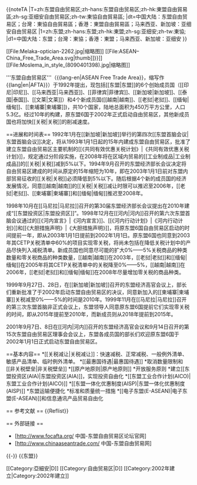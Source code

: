 {{noteTA
|T=zh:东盟自由贸易区;zh-hans:东盟自由贸易区;zh-hk:東盟自由貿易區;zh-sg:亚细安自由贸易区;zh-tw:東協自由貿易區;
|dt=中国大陆：东盟自由贸易区；台灣：東協自由貿易區；香港：東盟自由貿易區；马来西亚、新加坡：亚细安自由贸易区
|1=zh:东盟;zh-hans:东盟;zh-hk:東盟;zh-sg:亚细安;zh-tw:東協;
|d1=中国大陆：东盟；台灣：東協；香港：東盟；马来西亚、新加坡：亚细安
}}

[[File:Melaka-optician-2262.jpg|缩略图]]
[[File:ASEAN–China_Free_Trade_Area.svg|thumb]]}}]]
[[File:Moslema_in_style_(8090401398).jpg|缩略图]]

'''东盟自由贸易区'''（{{lang-en|ASEAN Free Trade Area}}，缩写作 {{lang|en|AFTA}}）于1992年提出，现包括[[东盟|东盟]]的6个创始成员国（[[印尼|印尼]]、[[马来西亚|马来西亚]]、[[菲律宾|菲律宾]]、[[新加坡|新加坡]]、[[泰国|泰国]]、[[文莱|文莱]]）和4个新成员国([[越南|越南]]、[[老挝|老挝]]、[[缅甸|缅甸]]、[[柬埔寨|柬埔寨]])，共10个国家，陆地总面积为450万平方公里，人口5.3亿。经过10年的构建，原东盟6国于2002年正式启动自由贸易区，其他新成员国也将加快[[关税|关税]]的削减速度。

==进展和时间表==
1992年1月在[[新加坡|新加坡]]举行的第四次[[东盟首脑会议|东盟首脑会议]]决定，将从1993年1月1日起的15年内建成东盟自由贸易区，批准了建立东盟自由贸易区主要机制的[[《共同有效优惠关税计划》|《共同有效优惠关税计划》]]，规定通过分阶段实施，在2008年将在区域内贸易的[[工业制成品|工业制成品]]的[[关税|关税]]减到5%以下。1994年9月召开的东盟经济部长会议决定将自由贸易区建成的时间从原定的15年缩短为10年，即在2003年1月1日前对东盟内部贸易征收的[[关税|关税]]必须降低到5%以下。随后根据4个新的成员国的经济发展情况，同意[[越南|越南]]的[[关税|关税]]减让时限可以推迟至2006年，[[老挝|老挝]]、[[柬埔寨|柬埔寨]]和[[缅甸|缅甸]]推迟至2008年。

1998年10月在[[马尼拉|马尼拉]]召开的第30届东盟经济部长会议提出在2010年建成“[[东盟投资区|东盟投资区]]”。1998年12月在[[河内|河内]]召开的第六次东盟首脑会议通过的[[《河内宣言》|《河内宣言》]]、[[《河内行动计划》|《河内行动计划》]]和[[《大胆措施声明》|《大胆措施声明》]]，将原东盟6国自由贸易区启动的时间提前一年，即从2003年1月1日提前到2002年1月1日。原东盟6国也同意到2003年其CETP关税清单中60%的项目实现零关税，将尚未包括在降低关税计划中的产品尽快列入减税清单。新成员国也同意尽可能的扩大0%——5%关税商品的种类数量和零关税商品的种类数量，[[越南|越南]]在2003年，[[老挝|老挝]]和[[缅甸|缅甸]]在2005年将其CETP关税清单中的关税降至0%——5%，[[越南|越南]]在2006年，[[老挝|老挝]]和[[缅甸|缅甸]]在2008年尽量增加零关税的商品种类。

1999年9月27日、28日，在[[新加坡|新加坡]]召开的东盟经济高官会议上，部长们重新批准了于2002年启动东盟自由贸易区的决议，同意新加入的[[柬埔寨|柬埔寨]]关税减至0%——5%的时间是2010年。1999年11月在[[马尼拉|马尼拉]]召开的第三次东盟首脑非正式会议上，东盟领导人同意原东盟6国提前它们实现零关税的时间，即从2015年提前至2010年，而新成员则从2018年提前到2015年。

2001年9月7日、8日在[[河内|河内]]召开的东盟经济高官会议和9月14日召开的第15次东盟自由贸易区理事会会议上，东盟各成员国的部长们欢迎原东盟6国于2002年1月1日正式启动东盟自由贸易区。

==基本内容==
*[[关税减让|关税减让]]：快速减税、正常减税、一般例外清单、敏感产品清单、临时例外清单。
*[[最惠国待遇|最惠国待遇]]
*取消数量限制和[[非关税壁垒|非关税壁垒]]
*[[原产地原则|原产地原则]]
*开放服务原则
*建立[[东盟投资区(AIA)|东盟投资区(AIA)]]，实现投资自由化
*[[东盟工业合作计划(AICO)|东盟工业合作计划(AICO)]]
*[[东盟一体化优惠制度(AISP)|东盟一体化优惠制度(AISP)]]
*东盟运输便捷化
*标准和质量统一措施
*[[电子东盟(E-ASEAN)|电子东盟(E-ASEAN)]]和信息通讯产品贸易自由化

== 参考文献 ==
{{Reflist}}

== 外部链接 ==
* [http://www.focafta.org/ 中国-东盟自由贸易区论坛官网]
* [http://www.chinaaseantrade.com/ 中国-东盟自由贸易网]

{{-}}
{{东盟}}

[[Category:亞細安|D]]
[[Category:自由贸易区|D]]
[[Category:2002年建立|Category:2002年建立]]